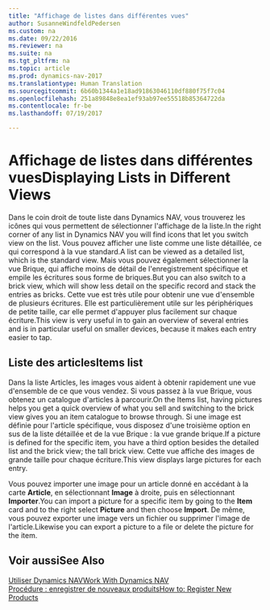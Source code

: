 ```yaml
---
title: "Affichage de listes dans différentes vues"
author: SusanneWindfeldPedersen
ms.custom: na
ms.date: 09/22/2016
ms.reviewer: na
ms.suite: na
ms.tgt_pltfrm: na
ms.topic: article
ms.prod: dynamics-nav-2017
ms.translationtype: Human Translation
ms.sourcegitcommit: 6b60b1344a1e18ad91863046110df880f75f7c04
ms.openlocfilehash: 251a89848e8ea1ef93ab97ee55518b85364722da
ms.contentlocale: fr-be
ms.lasthandoff: 07/19/2017

---
```


# <a name="displaying-lists-in-different-views"></a><span data-ttu-id="24157-102">Affichage de listes dans différentes vues</span><span class="sxs-lookup"><span data-stu-id="24157-102">Displaying Lists in Different Views</span></span>
<span data-ttu-id="24157-103">Dans le coin droit de toute liste dans Dynamics NAV, vous trouverez les icônes qui vous permettent de sélectionner l'affichage de la liste.</span><span class="sxs-lookup"><span data-stu-id="24157-103">In the right corner of any list in Dynamics NAV you will find icons that let you switch view on the list.</span></span> <span data-ttu-id="24157-104">Vous pouvez afficher une liste comme une liste détaillée, ce qui correspond à la vue standard.</span><span class="sxs-lookup"><span data-stu-id="24157-104">A list can be viewed as a detailed list, which is the standard view.</span></span> <span data-ttu-id="24157-105">Mais vous pouvez également sélectionner la vue Brique, qui affiche moins de détail de l'enregistrement spécifique et empile les écritures sous forme de briques.</span><span class="sxs-lookup"><span data-stu-id="24157-105">But you can also switch to a brick view, which will show less detail on the specific record and stack the entries as bricks.</span></span> <span data-ttu-id="24157-106">Cette vue est très utile pour obtenir une vue d'ensemble de plusieurs écritures. Elle est particulièrement utile sur les périphériques de petite taille, car elle permet d'appuyer plus facilement sur chaque écriture.</span><span class="sxs-lookup"><span data-stu-id="24157-106">This view is very useful in to gain an overview of several entries and is in particular useful on smaller devices, because it makes each entry easier to tap.</span></span>

## <a name="items-list"></a><span data-ttu-id="24157-107">Liste des articles</span><span class="sxs-lookup"><span data-stu-id="24157-107">Items list</span></span>
<span data-ttu-id="24157-108">Dans la liste Articles, les images vous aident à obtenir rapidement une vue d'ensemble de ce que vous vendez. Si vous passez à la vue Brique, vous obtenez un catalogue d'articles à parcourir.</span><span class="sxs-lookup"><span data-stu-id="24157-108">On the Items list, having pictures helps you get a quick overview of what you sell and switching to the brick view gives you an item catalogue to browse through.</span></span> <span data-ttu-id="24157-109">Si une image est définie pour l'article spécifique, vous disposez d'une troisième option en sus de la liste détaillée et de la vue Brique : la vue grande brique.</span><span class="sxs-lookup"><span data-stu-id="24157-109">If a picture is defined for the specific item, you have a third option besides the detailed list and the brick view; the tall brick view.</span></span> <span data-ttu-id="24157-110">Cette vue affiche des images de grande taille pour chaque écriture.</span><span class="sxs-lookup"><span data-stu-id="24157-110">This view displays large pictures for each entry.</span></span>

<span data-ttu-id="24157-111">Vous pouvez importer une image pour un article donné en accédant à la carte **Article**, en sélectionnant **Image** à droite, puis en sélectionnant **Importer**.</span><span class="sxs-lookup"><span data-stu-id="24157-111">You can import a picture for a specific item by going to the **Item** card and to the right select **Picture** and then choose **Import**.</span></span> <span data-ttu-id="24157-112">De même, vous pouvez exporter une image vers un fichier ou supprimer l'image de l'article.</span><span class="sxs-lookup"><span data-stu-id="24157-112">Likewise you can export a picture to a file or delete the picture for the item.</span></span>  

## <a name="see-also"></a><span data-ttu-id="24157-113">Voir aussi</span><span class="sxs-lookup"><span data-stu-id="24157-113">See Also</span></span>
[<span data-ttu-id="24157-114">Utiliser Dynamics NAV</span><span class="sxs-lookup"><span data-stu-id="24157-114">Work With Dynamics NAV</span></span>](ui-work-product.md)  
[<span data-ttu-id="24157-115">Procédure : enregistrer de nouveaux produits</span><span class="sxs-lookup"><span data-stu-id="24157-115">How to: Register New Products</span></span>](inventory-how-register-new-products.md)  

